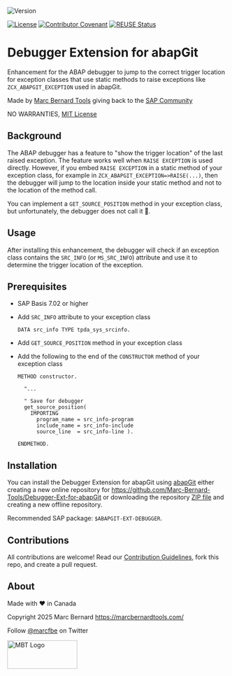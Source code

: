 ![Version](https://img.shields.io/endpoint?url=https://shield.abap.space/version-shield-json/github/Marc-Bernard-Tools/Debugger-Ext-for-abapGit/src/zabapgit_ext_debugger.enho.fa4cfd43.abap/version&label=Version&color=blue)

[![License](https://img.shields.io/github/license/Marc-Bernard-Tools/Debugger-Ext-for-abapGit?label=License&color=green)](LICENSE)
[![Contributor Covenant](https://img.shields.io/badge/Contributor%20Covenant-2.1-4baaaa.svg?color=green)](https://github.com/Marc-Bernard-Tools/.github/blob/main/CODE_OF_CONDUCT.md)
[![REUSE Status](https://api.reuse.software/badge/github.com/Marc-Bernard-Tools/Debugger-Ext-for-abapGit)](https://api.reuse.software/info/github.com/Marc-Bernard-Tools/Debugger-Ext-for-abapGit)

# Debugger Extension for abapGit

Enhancement for the ABAP debugger to jump to the correct trigger location for exception classes that use static methods to raise exceptions like `ZCX_ABAPGIT_EXCEPTION` used in abapGit.

Made by [Marc Bernard Tools](https://marcbernardtools.com/) giving back to the [SAP Community](https://community.sap.com/)

NO WARRANTIES, [MIT License](LICENSE)

## Background

The ABAP debugger has a feature to "show the trigger location" of the last raised exception. The feature works well when `RAISE EXCEPTION` is used directly. However, if you embed `RAISE EXCEPTION` in a static method of your exception class, for example in `ZCX_ABAPGIT_EXCEPTION=>RAISE(...)`, then the debugger will jump to the location inside your static method and not to the location of the method call.  

You can implement a `GET_SOURCE_POSITION` method in your exception class, but unfortunately, the debugger does not call it :shrug:.

## Usage

After installing this enhancement, the debugger will check if an exception class contains the `SRC_INFO` (or `MS_SRC_INFO`) attribute and use it to determine the trigger location of the exception. 

## Prerequisites

- SAP Basis 7.02 or higher
- Add `SRC_INFO` attribute to your exception class

    ```abap
    DATA src_info TYPE tpda_sys_srcinfo.
    ```

- Add `GET_SOURCE_POSITION` method in your exception class

- Add the following to the end of the `CONSTRUCTOR` method of your exception class

    ```abap
    METHOD constructor.

      "...
    
      " Save for debugger
      get_source_position(
        IMPORTING
          program_name = src_info-program
          include_name = src_info-include
          source_line  = src_info-line ).

    ENDMETHOD.
    ```

## Installation

You can install the Debugger Extension for abapGit using [abapGit](https://github.com/abapGit/abapGit) either creating a new online repository for https://github.com/Marc-Bernard-Tools/Debugger-Ext-for-abapGit or downloading the repository [ZIP file](https://github.com/Marc-Bernard-Tools/Debugger-Ext-for-abapGit/archive/main.zip) and creating a new offline repository.

Recommended SAP package: `$ABAPGIT-EXT-DEBUGGER`.

## Contributions

All contributions are welcome! Read our [Contribution Guidelines](CONTRIBUTING.md), fork this repo, and create a pull request.

## About

Made with :heart: in Canada

Copyright 2025 Marc Bernard <https://marcbernardtools.com/>

Follow [@marcfbe](https://twitter.com/marcfbe) on Twitter

<p><a href="https://marcbernardtools.com/"><img width="160" height="65" src="https://marcbernardtools.com/info/MBT_Logo_640x250_on_Gray.png" alt="MBT Logo"></a></p>
